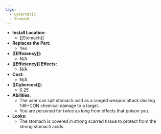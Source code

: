 ```yaml
---
tags:
  - Cybernetic
  - Stomach
---
```

- **Install Location:**
	- [[Stomach]]
- **Replaces the Part:**
	- Yes
- **[[Efficiency]]:**
	- N/A
- **[[Efficiency]] Effects:**
	- N/A
- **Cost:**
	- N/A
- **[[Cybercost]]:**
	- 0.25
- **Abilities:**
	- The user can spit stomach acid as a ranged weapon attack dealing 1d6+CON chemical damage to a target.
	- You are poisoned for twice as long from effects that poison you.
- **Looks:**
	- The stomach is covered in strong scarred tissue to protect from the strong stomach acids.